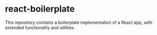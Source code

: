 # react-boilerplate
This repository contains a boilerplate implementation of a React app, with extended functionality and utilities.
